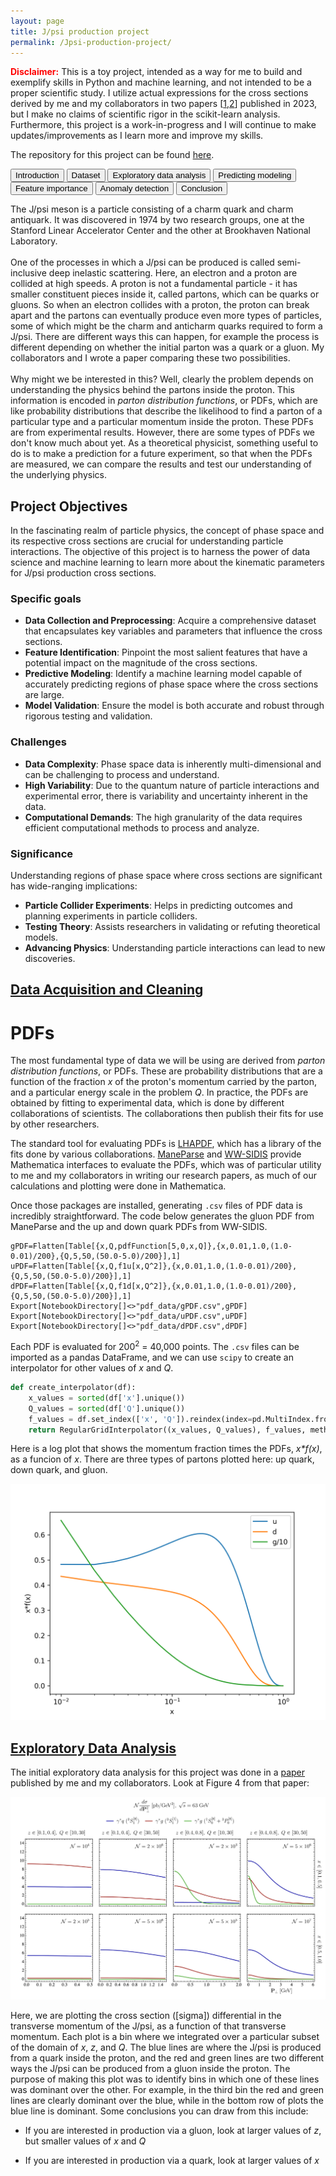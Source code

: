```yaml
---
layout: page
title: J/psi production project
permalink: /Jpsi-production-project/
---
```


<span style="color:red">**Disclaimer:**</span> This is a toy project, intended as a way for me to build and exemplify skills in Python and machine learning, and not intended to be a proper scientific study.  I utilize actual expressions for the cross sections derived by me and my collaborators in two papers [[1](https://arxiv.org/pdf/2308.08605),[2](https://arxiv.org/pdf/2310.13737)] published in 2023, but I make no claims of scientific rigor in the scikit-learn analysis.  Furthermore, this project is a work-in-progress and I will continue to make updates/improvements as I learn more and improve my skills.

The repository for this project can be found [here](https://github.com/reedhodges/portfolio_Jpsi).

<div class="btn-group" role="group" aria-label="button group">
  <button class="btn btn-outline-primary" type="button" data-bs-toggle="collapse" data-bs-target="#introduction" aria-expanded="false" aria-controls="introduction">
    Introduction
  </button>
  <button class="btn btn-outline-primary" type="button" data-bs-toggle="collapse" data-bs-target="#dataset" aria-expanded="false" aria-controls="dataset">
    Dataset
  </button>
  <button class="btn btn-outline-primary" type="button" data-bs-toggle="collapse" data-bs-target="#EDA" aria-expanded="false" aria-controls="EDA">
    Exploratory data analysis
  </button>
  <button class="btn btn-outline-primary" type="button" data-bs-toggle="collapse" data-bs-target="#predictive-modeling" aria-expanded="false" aria-controls="predictive-modeling">
    Predicting modeling
  </button>
  <button class="btn btn-outline-primary" type="button" data-bs-toggle="collapse" data-bs-target="#feature-importance" aria-expanded="false" aria-controls="feature-importance">
    Feature importance
  </button>
  <button class="btn btn-outline-primary" type="button" data-bs-toggle="collapse" data-bs-target="#anomaly-detection" aria-expanded="false" aria-controls="anomaly-detection">
    Anomaly detection
  </button>
  <button class="btn btn-outline-primary" type="button" data-bs-toggle="collapse" data-bs-target="#conclusion" aria-expanded="false" aria-controls="conclusion">
    Conclusion
  </button>
</div>


<div class="collapse" id="introduction">
  <div class="card card-body">

The J/psi meson is a particle consisting of a charm quark and charm antiquark. It was discovered in 1974 by two research groups, one at the Stanford Linear Accelerator Center and the other at Brookhaven National Laboratory. 
<br> <br>
One of the processes in which a J/psi can be produced is called semi-inclusive deep inelastic scattering. Here, an electron and a proton are collided at high speeds. A proton is not a fundamental particle - it has smaller constituent pieces inside it, called partons, which can be quarks or gluons. So when an electron collides with a proton, the proton can break apart and the partons can eventually produce even more types of particles, some of which might be the charm and anticharm quarks required to form a J/psi.  There are different ways this can happen, for example the process is different depending on whether the initial parton was a quark or a gluon.  My collaborators and I wrote a paper comparing these two possibilities.
<br> <br>
Why might we be interested in this?  Well, clearly the problem depends on understanding the physics behind the partons inside the proton.  This information is encoded in <i>parton distribution functions</i>, or PDFs, which are like probability distributions that describe the likelihood to find a parton of a particular type and a particular momentum inside the proton. These PDFs are from experimental results. However, there are some types of PDFs we don't know much about yet.  As a theoretical physicist, something useful to do is to make a prediction for a future experiment, so that when the PDFs are measured, we can compare the results and test our understanding of the underlying physics.

<h2>Project Objectives</h2>

In the fascinating realm of particle physics, the concept of phase space and its respective cross sections are crucial for understanding particle interactions. The objective of this project is to harness the power of data science and machine learning to learn more about the kinematic parameters for J/psi production cross sections.

<h3>Specific goals</h3>

<ul>
<li><b>Data Collection and Preprocessing</b>: Acquire a comprehensive dataset that encapsulates key variables and parameters that influence the cross sections.</li>
<li><b>Feature Identification</b>: Pinpoint the most salient features that have a potential impact on the magnitude of the cross sections.</li>
<li><b>Predictive Modeling</b>: Identify a machine learning model capable of accurately predicting regions of phase space where the cross sections are large.</li>
<li><b>Model Validation</b>: Ensure the model is both accurate and robust through rigorous testing and validation.</li>
</ul>

<h3>Challenges</h3>

<ul>
<li><b>Data Complexity</b>: Phase space data is inherently multi-dimensional and can be challenging to process and understand.</li>
<li><b>High Variability</b>: Due to the quantum nature of particle interactions and experimental error, there is variability and uncertainty inherent in the data.</li>
<li><b>Computational Demands</b>: The high granularity of the data requires efficient computational methods to process and analyze.</li>
</ul>

<h3>Significance</h3>

Understanding regions of phase space where cross sections are significant has wide-ranging implications:

<ul>
<li><b>Particle Collider Experiments</b>: Helps in predicting outcomes and planning experiments in particle colliders.</li>
<li><b>Testing Theory</b>: Assists researchers in validating or refuting theoretical models.</li>
<li><b>Advancing Physics</b>: Understanding particle interactions can lead to new discoveries.</li>
</ul>

  </div>
</div>

<div class="collapse" id="dataset">
  <div class="card card-body">

## <ins>Data Acquisition and Cleaning</ins>

# PDFs

The most fundamental type of data we will be using are derived from *parton distribution functions*, or PDFs.  These are probability distributions that are a function of the fraction *x* of the proton's momentum carried by the parton, and a particular energy scale in the problem *Q*.  In practice, the PDFs are obtained by fitting to experimental data, which is done by different collaborations of scientists.  The collaborations then publish their fits for use by other researchers.  

The standard tool for evaluating PDFs is [LHAPDF](https://lhapdf.hepforge.org/), which has a library of the fits done by various collaborations.  [ManeParse](https://ncteq.hepforge.org/mma/index.html) and [WW-SIDIS](https://github.com/prokudin/WW-SIDIS) provide Mathematica interfaces to evaluate the PDFs, which was of particular utility to me and my collaborators in writing our research papers, as much of our calculations and plotting were done in Mathematica.

Once those packages are installed, generating `.csv` files of PDF data is incredibly straightforward.  The code below generates the gluon PDF from ManeParse and the up and down quark PDFs from WW-SIDIS.

```
gPDF=Flatten[Table[{x,Q,pdfFunction[5,0,x,Q]},{x,0.01,1.0,(1.0-0.01)/200},{Q,5,50,(50.0-5.0)/200}],1]
uPDF=Flatten[Table[{x,Q,f1u[x,Q^2]},{x,0.01,1.0,(1.0-0.01)/200},{Q,5,50,(50.0-5.0)/200}],1]
dPDF=Flatten[Table[{x,Q,f1d[x,Q^2]},{x,0.01,1.0,(1.0-0.01)/200},{Q,5,50,(50.0-5.0)/200}],1]
Export[NotebookDirectory[]<>"pdf_data/gPDF.csv",gPDF]
Export[NotebookDirectory[]<>"pdf_data/uPDF.csv",uPDF]
Export[NotebookDirectory[]<>"pdf_data/dPDF.csv",dPDF]
```

Each PDF is evaluated for 200<sup>2</sup> = 40,000 points.  The `.csv` files can be imported as a pandas DataFrame, and we can use `scipy` to create an interpolator for other values of *x* and *Q*.

```python
def create_interpolator(df):
    x_values = sorted(df['x'].unique())
    Q_values = sorted(df['Q'].unique())
    f_values = df.set_index(['x', 'Q']).reindex(index=pd.MultiIndex.from_product([x_values, Q_values])).unstack().values
    return RegularGridInterpolator((x_values, Q_values), f_values, method='linear')
```

Here is a log plot that shows the momentum fraction times the PDFs, _x*f(x)_, as a funcion of _x_.  There are three types of partons plotted here: up quark, down quark, and gluon.

![PDFs Plot](https://raw.githubusercontent.com/reedhodges/portfolio_Jpsi/main/figures/pdfs-fig.png)

  </div>
</div>

<div class="collapse" id="EDA">
  <div class="card card-body">

## <ins>Exploratory Data Analysis</ins>

The initial exploratory data analysis for this project was done in a [paper](https://arxiv.org/pdf/2310.13737) published by me and my collaborators.  Look at Figure 4 from that paper:

![PDFs Plot](https://raw.githubusercontent.com/reedhodges/reedhodges.github.io/main/expl_data_analysis.png)

Here, we are plotting the cross section (\[sigma]) differential in the transverse momentum of the J/psi, as a function of that transverse momentum.  Each plot is a bin where we integrated over a particular subset of the domain of *x*, *z*, and *Q*.  The blue lines are where the J/psi is produced from a quark inside the proton, and the red and green lines are two different ways the J/psi can be produced from a gluon inside the proton.  The purpose of making this plot was to identify bins in which one of these lines was dominant over the other.  For example, in the third bin the red and green lines are clearly dominant over the blue, while in the bottom row of plots the blue line is dominant.  Some conclusions you can draw from this include:

- If you are interested in production via a gluon, look at larger values of *z*, but smaller values of *x* and *Q*
- If you are interested in production via a quark, look at larger values of *x*

  </div>
</div>
